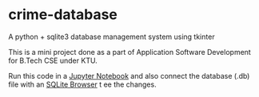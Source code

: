 # crime-database
A python + sqlite3 database management system using tkinter

This is a mini project done as a part of Application Software Development for B.Tech CSE under KTU.

Run this code in a <a href="https://jupyter.org/">Jupyter Notebook</a> and also connect the database (.db) file with an <a href="">SQLite Browser</a> t ee the changes.
